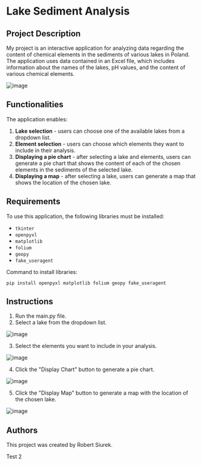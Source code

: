 # Lake Sediment Analysis

## Project Description

My project is an interactive application for analyzing data regarding the content of chemical elements in the sediments of various lakes in Poland. The application uses data contained in an Excel file, which includes information about the names of the lakes, pH values, and the content of various chemical elements.

![image](https://github.com/roberts911/LakeSedimentAnalysis/assets/85109223/4f199b6a-d361-4ded-a8d0-6822072b78f8)

## Functionalities

The application enables:

1. **Lake selection** - users can choose one of the available lakes from a dropdown list.
2. **Element selection** - users can choose which elements they want to include in their analysis.
3. **Displaying a pie chart** - after selecting a lake and elements, users can generate a pie chart that shows the content of each of the chosen elements in the sediments of the selected lake.
4. **Displaying a map** - after selecting a lake, users can generate a map that shows the location of the chosen lake.

## Requirements

To use this application, the following libraries must be installed:

- `tkinter`
- `openpyxl`
- `matplotlib`
- `folium`
- `geopy`
- `fake_useragent`

Command to install libraries:

    pip install openpyxl matplotlib folium geopy fake_useragent

## Instructions

1. Run the main.py file.
2. Select a lake from the dropdown list.

![image](https://github.com/roberts911/LakeSedimentAnalysis/assets/85109223/0ed9caaa-f425-49d4-bc1b-064fa98bc30a)

3. Select the elements you want to include in your analysis.

![image](https://github.com/roberts911/LakeSedimentAnalysis/assets/85109223/fcb016c1-16bd-4b77-962e-0875933cbc89)

4. Click the "Display Chart" button to generate a pie chart.

![image](https://github.com/roberts911/LakeSedimentAnalysis/assets/85109223/2d9e5d2b-235a-48ad-9bd3-4a84a5c50ea3)

5. Click the "Display Map" button to generate a map with the location of the chosen lake.

![image](https://github.com/roberts911/LakeSedimentAnalysis/assets/85109223/83be8b51-4459-4050-b00f-e1ac7e6dd335)

## Authors

This project was created by Robert Siurek.

Test 2
